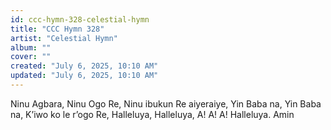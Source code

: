 ```yaml
---
id: ccc-hymn-328-celestial-hymn
title: "CCC Hymn 328"
artist: "Celestial Hymn"
album: ""
cover: ""
created: "July 6, 2025, 10:10 AM"
updated: "July 6, 2025, 10:10 AM"
---
```


Ninu Agbara,
Ninu Ogo Re,
Ninu ibukun Re aiyeraiye,
Yin Baba na,
Yin Baba na,
K’iwo ko le r’ogo Re,
Halleluya, Halleluya,
A! A! A! Halleluya.
Amin